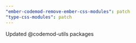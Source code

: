 ```yaml
---
"ember-codemod-remove-ember-css-modules": patch
"type-css-modules": patch
---
```


Updated @codemod-utils packages
